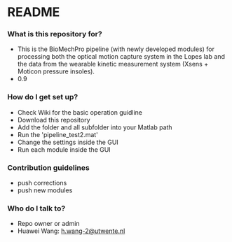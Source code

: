 # README #

### What is this repository for? ###

* This is the BioMechPro pipeline (with newly developed modules) for processing both the optical motion capture system in the Lopes lab and 
  the data from the wearable kinetic measurement system (Xsens + Moticon pressure insoles).
* 0.9

### How do I get set up? ###

* Check Wiki for the basic operation guidline
* Download this repository
* Add the folder and all subfolder into your Matlab path
* Run the 'pipeline_test2.mat'
* Change the settings inside the GUI
* Run each module inside the GUI

### Contribution guidelines ###

* push corrections
* push new modules

### Who do I talk to? ###

* Repo owner or admin
* Huawei Wang: h.wang-2@utwente.nl